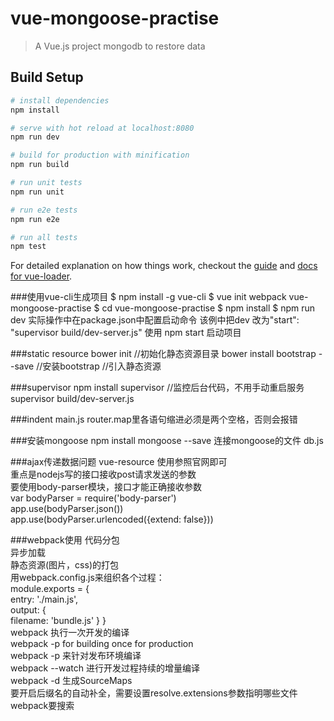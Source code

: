 # vue-mongoose-practise

> A Vue.js project
> mongodb to restore data

## Build Setup

``` bash
# install dependencies
npm install

# serve with hot reload at localhost:8080
npm run dev

# build for production with minification
npm run build

# run unit tests
npm run unit

# run e2e tests
npm run e2e

# run all tests
npm test
```

For detailed explanation on how things work, checkout the [guide](http://vuejs-templates.github.io/webpack/) and [docs for vue-loader](http://vuejs.github.io/vue-loader).


###使用vue-cli生成项目
$ npm install -g vue-cli
$ vue init webpack vue-mongoose-practise
$ cd vue-mongoose-practise
$ npm install
$ npm run dev
实际操作中在package.json中配置启动命令
该例中把dev 改为"start": "supervisor build/dev-server.js"
使用 npm start 启动项目

###static resource
bower init //初始化静态资源目录
bower install bootstrap --save //安装bootstrap
//引入静态资源
<link rel="stylesheet" type="text/css" href="/static/bower_components/bootstrap/dist/css/bootstrap.min.css">

###supervisor
npm install supervisor //监控后台代码，不用手动重启服务
supervisor build/dev-server.js

###indent
main.js router.map里各语句缩进必须是两个空格，否则会报错

###安装mongoose
npm install mongoose --save
连接mongoose的文件 db.js

###ajax传递数据问题
vue-resource 使用参照官网即可  
重点是nodejs写的接口接收post请求发送的参数  
要使用body-parser模块，接口才能正确接收参数  
var bodyParser = require('body-parser')  
app.use(bodyParser.json())  
app.use(bodyParser.urlencoded({extend: false}))  

###webpack使用
代码分包  
异步加载  
静态资源(图片，css)的打包  
用webpack.config.js来组织各个过程：  
module.exports = {  
  entry: './main.js',  
  output: {  
    filename: 'bundle.js'
  }
}  
webpack 执行一次开发的编译  
webpack -p for building once for production  
webpack -p 来针对发布环境编译  
webpack --watch 进行开发过程持续的增量编译  
webpack -d 生成SourceMaps  
要开启后缀名的自动补全，需要设置resolve.extensions参数指明哪些文件webpack要搜索  
